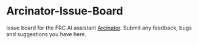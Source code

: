# Arcinator-Issue-Board
Issue board for the FRC AI assistant [Arcinator](https://chat.arc6014.com). Submit any feedback, bugs and suggestions you have here.
